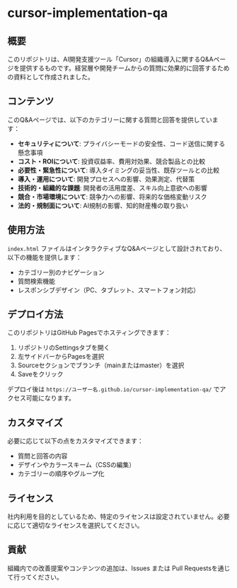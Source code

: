 # cursor-implementation-qa

## 概要

このリポジトリは、AI開発支援ツール「Cursor」の組織導入に関するQ&Aページを提供するものです。経営層や開発チームからの質問に効果的に回答するための資料として作成されました。

## コンテンツ

このQ&Aページでは、以下のカテゴリーに関する質問と回答を提供しています：

- **セキュリティについて**: プライバシーモードの安全性、コード送信に関する懸念事項
- **コスト・ROIについて**: 投資収益率、費用対効果、競合製品との比較
- **必要性・緊急性について**: 導入タイミングの妥当性、既存ツールとの比較
- **導入・運用について**: 開発プロセスへの影響、効果測定、代替策
- **技術的・組織的な課題**: 開発者の活用度差、スキル向上意欲への影響
- **競合・市場環境について**: 競争力への影響、将来的な価格変動リスク
- **法的・規制面について**: AI規制の影響、知的財産権の取り扱い

## 使用方法

`index.html` ファイルはインタラクティブなQ&Aページとして設計されており、以下の機能を提供します：

- カテゴリー別のナビゲーション
- 質問検索機能
- レスポンシブデザイン（PC、タブレット、スマートフォン対応）

## デプロイ方法

このリポジトリはGitHub Pagesでホスティングできます：

1. リポジトリのSettingsタブを開く
2. 左サイドバーからPagesを選択
3. Sourceセクションでブランチ（mainまたはmaster）を選択
4. Saveをクリック

デプロイ後は `https://ユーザー名.github.io/cursor-implementation-qa/` でアクセス可能になります。

## カスタマイズ

必要に応じて以下の点をカスタマイズできます：

- 質問と回答の内容
- デザインやカラースキーム（CSSの編集）
- カテゴリーの順序やグループ化

## ライセンス

社内利用を目的としているため、特定のライセンスは設定されていません。必要に応じて適切なライセンスを選択してください。

## 貢献

組織内での改善提案やコンテンツの追加は、Issues または Pull Requestsを通じて行ってください。
